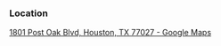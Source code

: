 ### Location
[1801 Post Oak Blvd, Houston, TX 77027 - Google Maps](https://www.google.com/maps/place/1801+Post+Oak+Blvd,+Houston,+TX+77027/@29.7475614,-95.4631612,1987m/data=!3m2!1e3!4b1!4m6!3m5!1s0x8640c141bf0be255:0x72f232d14218822e!8m2!3d29.7475568!4d-95.4605809!16s%2Fg%2F11bw3yjb4f?entry=ttu&g_ep=EgoyMDI0MDgyMS4wIKXMDSoASAFQAw%3D%3D)
